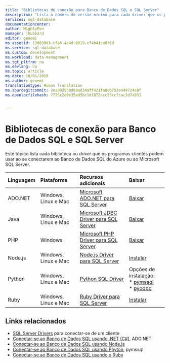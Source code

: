 ```yaml
---
title: "Bibliotecas de conexão para Banco de Dados SQL e SQL Server"
description: "Lista o número de versão mínimo para cada driver que os programas clientes podem usar para se conectarem ao Banco de Dados SQL do Azure ou ao Microsoft SQL Server. Foi fornecido um link para obtenção de informações de versão sobre drivers lançados pela comunidade, e não pela Microsoft."
services: sql-database
documentationcenter: 
author: MightyPen
manager: jhubbard
editor: genemi
ms.assetid: 13d899d3-cf46-4e4d-8919-cf4b41ca836d
ms.service: sql-database
ms.custom: development
ms.workload: data-management
ms.tgt_pltfrm: na
ms.devlang: na
ms.topic: article
ms.date: 10/01/2016
ms.author: genemi
translationtype: Human Translation
ms.sourcegitcommit: 2ea002938d69ad34aff421fa0eb753e449724a8f
ms.openlocfilehash: 7725c2d0e35ad5bc1d1872acc55ccfcac2d7a931


---
```

# <a name="connection-libraries-for-sql-database-and-sql-server"></a>Bibliotecas de conexão para Banco de Dados SQL e SQL Server
Este tópico lista cada biblioteca ou *driver* que os programas clientes podem usar ao se conectarem ao Banco de Dados SQL do Azure ou ao Microsoft SQL Server.

| Linguagem | Plataforma | Recursos adicionais | Baixar |
|:--- |:--- |:--- |:--- |
| ADO.NET |Windows, Linux e Mac |[Microsoft ADO.NET para SQL Server](http://msdn.microsoft.com/library/mt657768.aspx) |[Baixar](https://msdn.microsoft.com/vstudio/aa496123.aspx) |
| Java |Windows, Linux e Mac |[Microsoft JDBC Driver para SQL Server](http://msdn.microsoft.com/library/mt484311.aspx) |[Baixar](http://go.microsoft.com/fwlink/?LinkId=245496) |
| PHP |Windows |[Microsoft PHP Driver para SQL Server](http://msdn.microsoft.com/library/dn865013.aspx) |[Baixar](https://www.microsoft.com/download/details.aspx?id=20098) |
| Node.js |Windows, Linux e Mac |[Node.js Driver para SQL Server](http://msdn.microsoft.com/library/mt652093.aspx) |[Instalar](https://msdn.microsoft.com/library/mt652094.aspx) |
| Python |Windows, Linux e Mac |[Python SQL Driver](http://msdn.microsoft.com/library/mt652092.aspx) |Opções de instalação: <br/> \* [pymssql](https://msdn.microsoft.com/library/mt694094.aspx) <br/> \* [pyodbc](http://msdn.microsoft.com/library/mt763257.aspx) |
| Ruby |Windows, Linux e Mac |[Ruby Driver para SQL Server](http://msdn.microsoft.com/library/mt691981.aspx) |[Instalar](https://msdn.microsoft.com/library/mt711041.aspx) |

## <a name="related-links"></a>Links relacionados
* [SQL Server Drivers](http://msdn.microsoft.com/library/mt654049.aspx) para conectar-se de um cliente
* [Conectar-se ao Banco de Dados SQL usando .NET (C#)](sql-database-develop-dotnet-simple.md), ADO.NET
* [Conectar-se ao Banco de Dados SQL usando Node.js](sql-database-develop-nodejs-simple.md)
* [Conectar-se ao Banco de Dados SQL usando Phyton](sql-database-develop-python-simple.md), pymssql
* [Conectar-se ao Banco de Dados SQL usando o Ruby](sql-database-develop-ruby-simple.md)




<!--HONumber=Nov16_HO3-->


